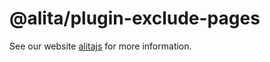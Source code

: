 # @alita/plugin-exclude-pages

See our website [alitajs](https://alitajs.com) for more information.
